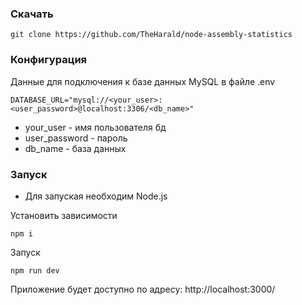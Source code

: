 ### Скачать

```
git clone https://github.com/TheHarald/node-assembly-statistics
```

### Конфигурация

Данные для подключения к базе данных MySQL в файле .env

```
DATABASE_URL="mysql://<your_user>:<user_password>@localhost:3306/<db_name>"
```

- your_user - имя пользователя бд
- user_password - пароль
- db_name - база данных

### Запуск

- Для запуская необходим Node.js

Установить зависимости

```
npm i
```

Запуск

```
npm run dev
```

Приложение будет доступно по адресу:
http://localhost:3000/
